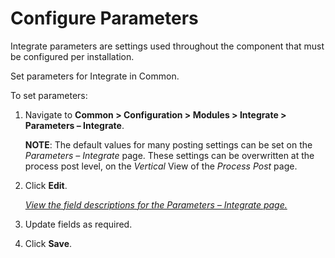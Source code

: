 # Configure Parameters

Integrate parameters are settings used throughout the component that
must be configured per installation.

Set parameters for Integrate in Common.

To set parameters:

1.  Navigate to <span style="font-weight: bold;">Common \> Configuration
    \> Modules \> Integrate \> Parameters – Integrate</span>.
    
    **NOTE**: The default values for many posting settings can be set on
    the *Parameters – Integrate* page. These settings can be overwritten
    at the process post level, on the *Vertical* View of the *Process
    Post* page.

2.  Click **Edit**.
    
    *[View the field descriptions for the Parameters – Integrate
    page.](../../Common/Page_Desc/Parameters_Integrate.htm)*

3.  Update fields as required.

4.  Click **Save**.
